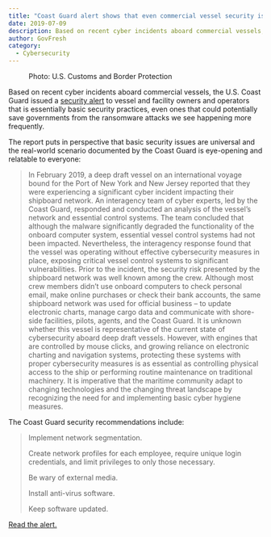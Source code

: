 ```yaml
---
title: "Coast Guard alert shows that even commercial vessel security is just basic government security"
date: 2019-07-09
description: Based on recent cyber incidents aboard commercial vessels, the U.S. Coast Guard issued a security alert to vessel and facility owners and operators that is essentially basic security practices, even ones that could potentially save governments from the ransomware attacks we see happening more frequently.
author: GovFresh
category:
  - Cybersecurity
---
```


<!-- image {"id":24729} -->
<figure class="wp-block-image"><figcaption>Photo: U.S. Customs and Border Protection</figcaption></figure>
<!-- /image -->

<!-- paragraph -->
<p>Based on recent cyber incidents aboard commercial vessels, the U.S. Coast Guard issued a <a href="https://www.us-cert.gov/ncas/current-activity/2019/07/08/us-coast-guard-releases-cybersecurity-measures-commercial-vessels">security alert</a> to vessel and facility owners and operators that is essentially basic security practices, even ones that could potentially save governments from the ransomware attacks we see happening more frequently.</p>
<!-- /paragraph -->

<!-- paragraph -->
<p>The report puts in perspective that basic security issues are universal and the real-world scenario documented by the Coast Guard is eye-opening and relatable to everyone:</p>
<!-- /paragraph -->

<!-- quote -->
<blockquote class="wp-block-quote"><p>In February 2019, a deep draft vessel on an international voyage bound for the Port of New York and New Jersey reported that they were experiencing a significant cyber incident impacting their shipboard network. An interagency team of cyber experts, led by the Coast Guard, responded and conducted an analysis of the vessel’s network and essential control systems. The team concluded that although the malware significantly degraded the functionality of the onboard computer system, essential vessel control systems had not been impacted. Nevertheless, the interagency response found that the vessel was operating without effective cybersecurity measures in place, exposing critical vessel control systems to significant vulnerabilities. Prior to the incident, the security risk presented by the shipboard network was well known among the crew.  Although most crew members didn’t use onboard computers to check personal email, make online purchases or check their bank accounts, the same shipboard network was used for official business – to update electronic charts, manage cargo data and communicate with shore-side facilities, pilots, agents, and the Coast Guard. It is unknown whether this vessel is representative of the current state of cybersecurity aboard deep draft vessels. However, with engines that are controlled by mouse clicks, and growing reliance on electronic charting and navigation systems, protecting these systems with proper cybersecurity measures is as essential as controlling physical access to the ship or performing routine maintenance on traditional machinery. It is imperative that the maritime community adapt to changing technologies and the changing threat landscape by recognizing the need for and implementing basic cyber hygiene measures.</p></blockquote>
<!-- /quote -->

<!-- paragraph -->
<p>The Coast Guard security recommendations include:</p>
<!-- /paragraph -->

<!-- quote -->
<blockquote class="wp-block-quote"><p>Implement network segmentation.</p><p>Create network profiles for each employee,&nbsp;require unique login credentials, and limit privileges to only those necessary.</p><p>Be wary of external media.</p><p>Install anti-virus software.</p><p>Keep software updated. </p></blockquote>
<!-- /quote -->

<!-- paragraph -->
<p><a href="https://www.dco.uscg.mil/Portals/9/DCO%20Documents/5p/CG-5PC/INV/Alerts/0619.pdf">Read the alert.</a></p>
<!-- /paragraph -->
